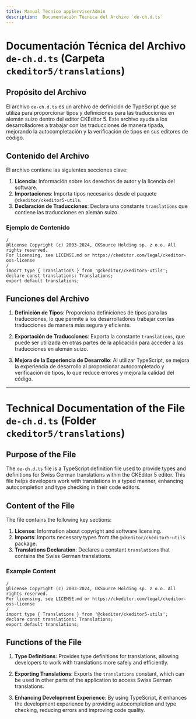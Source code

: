 ```yaml
---
title: Manual Técnico appServiserAdmin
description:  Documentación Técnica del Archivo `de-ch.d.ts`
---
```


# Documentación Técnica del Archivo `de-ch.d.ts` (Carpeta `ckeditor5/translations`)

## Propósito del Archivo
El archivo `de-ch.d.ts` es un archivo de definición de TypeScript que se utiliza para proporcionar tipos y definiciones para las traducciones en alemán suizo dentro del editor CKEditor 5. Este archivo ayuda a los desarrolladores a trabajar con las traducciones de manera tipada, mejorando la autocompletación y la verificación de tipos en sus editores de código.

## Contenido del Archivo
El archivo contiene las siguientes secciones clave:

1. **Licencia**: Información sobre los derechos de autor y la licencia del software.
2. **Importaciones**: Importa tipos necesarios desde el paquete `@ckeditor/ckeditor5-utils`.
3. **Declaración de Traducciones**: Declara una constante `translations` que contiene las traducciones en alemán suizo.

### Ejemplo de Contenido
```
/
@license Copyright (c) 2003-2024, CKSource Holding sp. z o.o. All rights reserved.
For licensing, see LICENSE.md or https://ckeditor.com/legal/ckeditor-oss-license
/
import type { Translations } from '@ckeditor/ckeditor5-utils';
declare const translations: Translations;
export default translations;
```

## Funciones del Archivo
1. **Definición de Tipos**: Proporciona definiciones de tipos para las traducciones, lo que permite a los desarrolladores trabajar con las traducciones de manera más segura y eficiente.
  
2. **Exportación de Traducciones**: Exporta la constante `translations`, que puede ser utilizada en otras partes de la aplicación para acceder a las traducciones en alemán suizo.

3. **Mejora de la Experiencia de Desarrollo**: Al utilizar TypeScript, se mejora la experiencia de desarrollo al proporcionar autocompletado y verificación de tipos, lo que reduce errores y mejora la calidad del código.

---

# Technical Documentation of the File `de-ch.d.ts` (Folder `ckeditor5/translations`)

## Purpose of the File
The `de-ch.d.ts` file is a TypeScript definition file used to provide types and definitions for Swiss German translations within the CKEditor 5 editor. This file helps developers work with translations in a typed manner, enhancing autocompletion and type checking in their code editors.

## Content of the File
The file contains the following key sections:

1. **License**: Information about copyright and software licensing.
2. **Imports**: Imports necessary types from the `@ckeditor/ckeditor5-utils` package.
3. **Translations Declaration**: Declares a constant `translations` that contains the Swiss German translations.

### Example Content
```
/
@license Copyright (c) 2003-2024, CKSource Holding sp. z o.o. All rights reserved.
For licensing, see LICENSE.md or https://ckeditor.com/legal/ckeditor-oss-license
/
import type { Translations } from '@ckeditor/ckeditor5-utils';
declare const translations: Translations;
export default translations;
```

## Functions of the File
1. **Type Definitions**: Provides type definitions for translations, allowing developers to work with translations more safely and efficiently.
  
2. **Exporting Translations**: Exports the `translations` constant, which can be used in other parts of the application to access Swiss German translations.

3. **Enhancing Development Experience**: By using TypeScript, it enhances the development experience by providing autocompletion and type checking, reducing errors and improving code quality.
